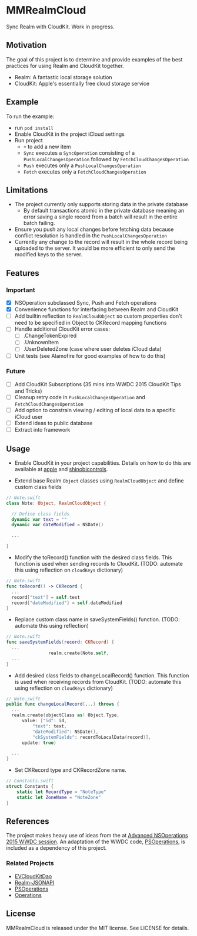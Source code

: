 # MMRealmCloud

Sync Realm with CloudKit. Work in progress.

## Motivation

The goal of this project is to determine and provide examples of the best practices for using Realm and CloudKit together.
- Realm: A fantastic local storage solution
- CloudKit: Apple's essentially free cloud storage service

## Example

To run the example:
- run `pod install`
- Enable CloudKit in the project iCloud settings
- Run project
  - `+` to add a new item
  - `Sync` executes a `SyncOperation` consisting of a `PushLocalChangesOperation` followed by `FetchCloudChangesOperation`
  - `Push` executes only a `PushLocalChangesOperation`
  - `Fetch` executes only a `FetchCloudChangesOperation`

## Limitations

- The project currently only supports storing data in the private database
  - By default transactions atomic in the private database meaning an error saving a single record from a batch will result in the entire batch failing.
- Ensure you push any local changes before fetching data because conflict resolution is handled in the `PushLocalChangesOperation`
- Currently any change to the record will result in the whole record being uploaded to the server. It would be more efficient to only send the modified keys to the server.

## Features

### Important
- [x] NSOperation subclassed Sync, Push and Fetch operations
- [x] Convenience functions for interfacing between Realm and CloudKit
- [ ] Add builtin reflection to  `RealmCloudObject` so custom properties don't need to be specified in Object to CKRecord mapping functions
- [ ] Handle additional CloudKit error cases:
  - [ ] .ChangeTokenExpired
  - [ ] .UnknownItem
  - [ ] .UserDeletedZone (case where user deletes iCloud data)
- [ ] Unit tests (see Alamofire for good examples of how to do this)

### Future
- [ ] Add CloudKit Subscriptions (35 mins into WWDC 2015  CloudKit Tips and Tricks)
- [ ] Cleanup retry code in `PushLocalChangesOperation` and `FetchCloudChangesOperation`
- [ ] Add option to constrain viewing / editing of local data to a specific iCloud user
- [ ] Extend ideas to public database
- [ ] Extract into framework

## Usage

- Enable CloudKit in your project capabilities. Details on how to do this are available at [apple](https://developer.apple.com/library/ios/documentation/DataManagement/Conceptual/CloudKitQuickStart/EnablingiCloudandConfiguringCloudKit/EnablingiCloudandConfiguringCloudKit.html) and  [shinobicontrols](https://www.shinobicontrols.com/blog/ios8-day-by-day-day-33-cloudkit).

- Extend base Realm `Object` classes using `RealmCloudObject` and define custom class fields

```Swift
// Note.swift
class Note: Object, RealmCloudObject {

  // Define class fields
  dynamic var text = ""
  dynamic var dateModified = NSDate()

  ...

}
```

- Modify the toRecord() function with the desired class fields. This function is used when sending records to CloudKit. (TODO: automate this using reflection on `cloudKeys` dictionary)

```Swift
// Note.swift
func toRecord() -> CKRecord {
  ...
  record["text"] = self.text
  record["dateModified"] = self.dateModified
}
```

- Replace custom class name in saveSystemFields() function. (TODO: automate this using reflection)

```Swift
// Note.swift
func saveSystemFields(record: CKRecord) {
  ...
                realm.create(Note.self,
  ...
}
```

- Add desired class fields to changeLocalRecord() function. This function is used when receiving records from CloudKit. (TODO: automate this using reflection on `cloudKeys` dictionary)

```Swift
// Note.swift
public func changeLocalRecord(...) throws {
  ...
  realm.create(objectClass as! Object.Type,
      value: ["id": id,
          "text": text,
          "dateModified": NSDate(),
          "ckSystemFields": recordToLocalData(record)],
      update: true)

  ...
}
```


- Set CKRecord type and CKRecordZone name.

```Swift
// Constants.swift
struct Constants {
    static let RecordType = "NoteType"
    static let ZoneName = "NoteZone"
}
```

## References

The project makes heavy use of ideas from the at [Advanced NSOperations 2015 WWDC session](https://developer.apple.com/videos/play/wwdc2015/226/). An adaptation of the WWDC code,  [PSOperations](https://github.com/pluralsight/PSOperations), is included as a dependency of this project.

### Related Projects

- [EVCloudKitDao](https://github.com/evermeer/EVCloudKitDao)
- [Realm-JSONAPI](https://github.com/Patreon/Realm-JSONAPI)
- [PSOperations](https://github.com/pluralsight/PSOperations)
- [Operations](https://github.com/danthorpe/Operations)

## License

MMRealmCloud is released under the MIT license. See LICENSE for details.
